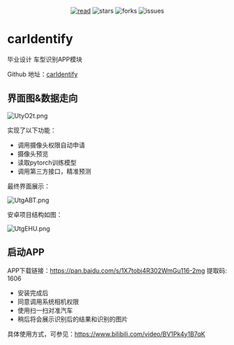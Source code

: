 <div align="center">  
    <p>
        <a href="https://jelly54.github.io"><img src="https://badgen.net/badge/jelly54/read?icon=sourcegraph&color=4ab8a1" alt="read" /></a>
        <img src="https://badgen.net/github/stars/jelly54/carIdentify?icon=github&color=4ab8a1" alt="stars" />
        <img src="https://badgen.net/github/forks/jelly54/carIdentify?icon=github&color=4ab8a1" alt="forks" />
        <img src="https://badgen.net/github/open-issues/jelly54/carIdentify?icon=github" alt="issues" />
    </p>
</div>

# carIdentify

毕业设计 车型识别APP模块

Github 地址：[carIdentify](https://github.com/jelly54/carIdentify)


## 界面图&数据走向

![UtyO2t.png](https://s1.ax1x.com/2020/07/14/UtyO2t.png)

实现了以下功能：
- 调用摄像头权限自动申请
- 摄像头预览
- 读取pytorch训练模型
- 调用第三方接口，精准预测

最终界面展示：

![UtgABT.png](https://s1.ax1x.com/2020/07/14/UtgABT.png)

安卓项目结构如图：

![UtgEHU.png](https://s1.ax1x.com/2020/07/14/UtgEHU.png)

## 启动APP

APP下载链接：https://pan.baidu.com/s/1X7tobj4R302WmGu116-2mg 提取码: 1606

- 安装完成后
- 同意调用系统相机权限
- 使用扫一扫对准汽车
- 稍后将会展示识别后的结果和识别的图片

具体使用方式，可参见：https://www.bilibili.com/video/BV1Pk4y1B7qK

